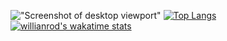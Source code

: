 
!["Screenshot of desktop viewport"](https://github.com/soupIsTheCurrencyOfTheFuture/soupIsTheCurrencyOfTheFuture/blob/main/somethingelse.png)
[![Top Langs](https://github-readme-stats.vercel.app/api/top-langs/?username=soupisthecurrencyofthefuture&langs_count=10&hide=html,coffeescript,SCSS,shell,typescript&theme=github_dark&hide_border=true&show_icons=true)](https://github.com/anuraghazra/github-readme-stats)[![willianrod's wakatime stats](https://github-readme-stats.vercel.app/api/wakatime?username=lliammcbean&layout=compact&theme=github_dark&show_icons=true&hide_border=true&v=2)](https://github.com/anuraghazra/github-readme-stats)





<!--
**soupIsTheCurrencyOfTheFuture/soupIsTheCurrencyOfTheFuture** is a ✨ _special_ ✨ repository because its `README.md` (this file) appears on your GitHub profile.

Here are some ideas to get you started:

- 🔭 I’m currently working on ...
- 🌱 I’m currently learning ...
- 👯 I’m looking to collaborate on ...
- 🤔 I’m looking for help with ...
- 💬 Ask me about ...
- 📫 How to reach me: ...
- 😄 Pronouns: ...
- ⚡ Fun fact: ...
-->
